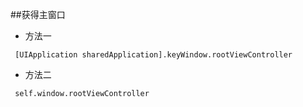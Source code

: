 

##获得主窗口

- 方法一

```objc
 [UIApplication sharedApplication].keyWindow.rootViewController 
```

- 方法二

```objc 
 self.window.rootViewController 
```